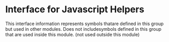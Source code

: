 
# Interface for Javascript Helpers
This interface information represents symbols thatare defined in this group but used in other modules.  Does not includesymbols defined in this group that are used inside this module.
(not used outside this module)
